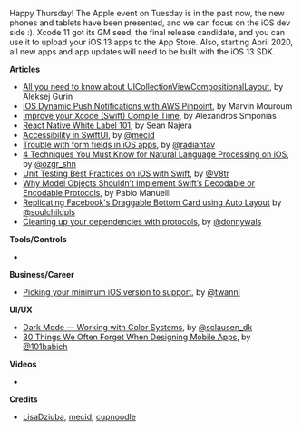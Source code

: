 Happy Thursday! The Apple event on Tuesday is in the past now, the new phones and tablets have been presented, and we can focus on the iOS dev side :). Xcode 11 got its GM seed, the final release candidate, and you can use it to upload your iOS 13 apps to the App Store. Also, starting April 2020, all new apps and app updates will need to be built with the iOS 13 SDK.

**Articles**

* [All you need to know about UICollectionViewCompositionalLayout](https://medium.com/flawless-app-stories/all-what-you-need-to-know-about-uicollectionviewcompositionallayout-f3b2f590bdbe), by Aleksej Gurin
* [iOS Dynamic Push Notifications with AWS Pinpoint](https://medium.com/flawless-app-stories/ios-push-notifications-with-aws-4bde95dfe7f4), by Marvin Mouroum
* [Improve your Xcode (Swift) Compile Time](https://medium.com/flawless-app-stories/improve-your-xcode-swift-compile-time-d9c1d3786473), by Alexandros Smponias
* [React Native White Label 101](https://medium.com/flawless-app-stories/react-native-white-label-101-163c1967c12a), by Sean Najera
* [Accessibility in SwiftUI](https://mecid.github.io/2019/09/10/accessibility-in-swiftui/), by [@mecid](https://twitter.com/mecid)
* [Trouble with form fields in iOS apps](http://aplus.rs/2019/trouble-with-ios-forms/), by [@radiantav](http://twitter.com/radiantav)
* [4 Techniques You Must Know for Natural Language Processing on iOS](https://heartbeat.fritz.ai/4-techniques-you-must-know-for-natural-language-processing-on-ios-7bfcd5da9d20), by [@ozgr_shn](https://twitter.com/ozgr_shn)
* [Unit Testing Best Practices on iOS with Swift](https://www.vadimbulavin.com/unit-testing-best-practices-on-ios-with-swift/), by [@V8tr](https://twitter.com/V8tr)
* [Why Model Objects Shouldn’t Implement Swift’s Decodable or Encodable Protocols](https://medium.com/better-programming/why-model-objects-shouldnt-implement-swift-s-decodable-or-encodable-protocols-1249cb44d4b3), by Pablo Manuelli
* [Replicating Facebook's Draggable Bottom Card using Auto Layout](https://fluffy.es/facebook-draggable-bottom-card-modal-1/) by [@soulchildpls](https://twitter.com/soulchildpls)
* [Cleaning up your dependencies with protocols](https://www.donnywals.com/cleaning-up-your-dependencies-with-protocols/), by [@donnywals](https://twitter.com/donnywals)


**Tools/Controls**

* 

**Business/Career**

* [Picking your minimum iOS version to support](https://www.avanderlee.com/workflow/minimum-ios-version/), by [@twannl](https://www.twitter.com/twannl)

**UI/UX**

* [Dark Mode — Working with Color Systems](https://medium.com/nodesdigital/dark-mode-working-with-color-systems-e73aeab8dbae), by [@sclausen_dk](https://twitter.com/sclausen_dk)
* [30 Things We Often Forget When Designing Mobile Apps](https://uxplanet.org/30-things-we-often-forget-when-designing-mobile-apps-ae30cc3b2c6b), by [@101babich](https://twitter.com/101babich)

**Videos**

* 

**Credits**

* [LisaDziuba](https://github.com/lisadziuba), [mecid](https://github.com/mecid), [cupnoodle](https://github.com/cupnoodle)
